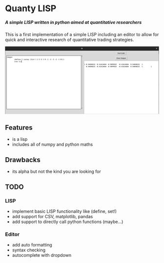 # Quanty LISP
##### A simple LISP written in python aimed at quantitative researchers

This is a first implementation of a simple LISP including
an editor to allow for quick and interactive research of quantitative trading strategies.

![Screenshot of the software](./imgs/screenshot.png)
## Features
* is a lisp
* includes all of numpy and python maths

## Drawbacks
* its alpha but not the kind you are looking for

## TODO
### LISP
* implement basic LISP functionality like (define, set!)
* add support for CSV, matplotlib, pandas
* add support to directly call python functions (maybe...)
### Editor
* add auto formatting
* syntax checking
* autocomplete with dropdown